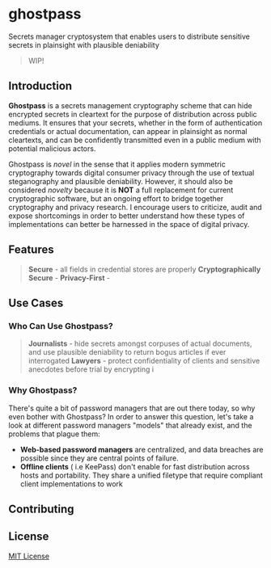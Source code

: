 # ghostpass

Secrets manager cryptosystem that enables users to distribute sensitive secrets in plainsight with plausible deniability

> WIP!

## Introduction

__Ghostpass__ is a secrets management cryptography scheme that can hide encrypted secrets in cleartext for the purpose of distribution across public mediums. It ensures that your secrets, whether in the form of authentication credentials or actual documentation, can appear in plainsight as normal cleartexts, and can be confidently transmitted even in a public medium with potential malicious actors.

Ghostpass is _novel_ in the sense that it applies modern symmetric cryptography towards digital consumer privacy through the use of textual steganography and plausible deniability. However, it should also be considered _novelty_ because it is __NOT__ a full replacement for current cryptographic software, but an ongoing effort to bridge together cryptography and privacy research. I encourage users to criticize, audit and expose shortcomings in order to better understand how these types of implementations can better be harnessed in the space of digital privacy.

## Features

> __Secure__ - all fields in credential stores are properly
> __Cryptographically Secure__ -
> __Privacy-First__ -

## Use Cases

### Who Can Use Ghostpass?

> __Journalists__ - hide secrets amongst corpuses of actual documents, and use plausible deniability to return bogus articles if ever interrogated
> __Lawyers__ - protect confidentiality of clients and sensitive anecdotes before trial by encrypting i

### Why Ghostpass?

There's quite a bit of password managers that are out there today, so why even bother with Ghostpass? In order to answer this question, let's take a look at different password managers "models" that already exist, and the problems that plague them:

* __Web-based password managers__ are centralized, and data breaches are possible since they are central points of failure.
* __Offline clients__ ( i.e KeePass) don't enable for fast distribution across hosts and portability. They share a unified filetype that require compliant client implementations to work

## Contributing

## License

[MIT License](https://codemuch.tech/license.txt)
